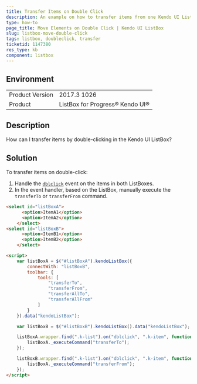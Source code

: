 ```yaml
---
title: Transfer Items on Double Click
description: An example on how to transfer items from one Kendo UI ListBox to another by double-clicking on them.
type: how-to
page_title: Move Elements on Double Click | Kendo UI ListBox 
slug: listbox-move-double-click
tags: listbox, doubleclick, transfer
ticketid: 1147380
res_type: kb
component: listbox
---
```


## Environment
<table>
	<tr>
		<td>Product Version</td>
		<td>2017.3 1026</td>
	</tr>
	<tr>
		<td>Product</td>
		<td>ListBox for Progress® Kendo UI®</td>
	</tr>
</table>


## Description

How can I transfer items by double-clicking in the Kendo UI ListBox?

## Solution

To transfer items on double-click:

1. Handle the [`dblclick`](https://api.jquery.com/dblclick/) event on the items in both ListBoxes.
1. In the event handler, based on the ListBox, manually execute the `transferTo` or `transferFrom` command.

```html
<select id="listBoxA">
      <option>ItemA1</option>
      <option>ItemA2</option>
    </select>
<select id="listBoxB">
      <option>ItemB1</option>
      <option>ItemB2</option>
    </select>

<script>
    var listBoxA = $("#listBoxA").kendoListBox({
        connectWith: "listBoxB",
        toolbar: {
            tools: [
                "transferTo",
                "transferFrom",
                "transferAllTo",
                "transferAllFrom"
            ]
        }
    }).data("kendoListBox");

    var listBoxB = $("#listBoxB").kendoListBox().data("kendoListBox");

    listBoxA.wrapper.find(".k-list").on("dblclick", ".k-item", function(e) {
        listBoxA._executeCommand("transferTo");
    });

    listBoxB.wrapper.find(".k-list").on("dblclick", ".k-item", function(e) {
        listBoxA._executeCommand("transferFrom");
    });
</script>
```